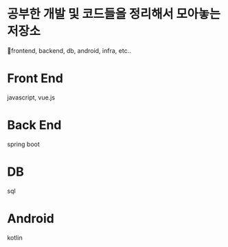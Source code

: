 # 공부한 개발 및 코드들을 정리해서 모아놓는 저장소
frontend, backend, db, android, infra, etc..
# Front End
javascript, vue.js
# Back End
spring boot
# DB
sql
# Android
kotlin
